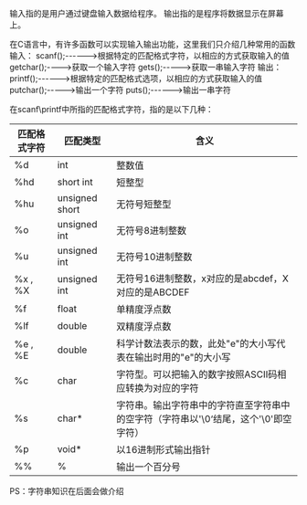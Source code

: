 输入指的是用户通过键盘输入数据给程序。
输出指的是程序将数据显示在屏幕上。

在C语言中，有许多函数可以实现输入输出功能，这里我们只介绍几种常用的函数
	输入：
		scanf();------>根据特定的匹配格式字符，以相应的方式获取输入的值
		getchar();---->获取一个输入字符
		gets();----->获取一串输入字符
	输出：
		printf();------>根据特定的匹配格式选项，以相应的方式获取输入的值
		putchar();----->输出一个字符
		puts();------>输出一串字符
		
在scanf\printf中所指的匹配格式字符，指的是以下几种：

| 匹配格式字符 | 匹配类型       | 含义                                                         |
| ------------ | -------------- | ------------------------------------------------------------ |
| %d           | int            | 整数值                                                       |
| %hd          | short int      | 短整型                                                       |
| %hu          | unsigned short | 无符号短整型                                                 |
| %o           | unsigned int   | 无符号8进制整数                                              |
| %u           | unsigned int   | 无符号10进制整数                                             |
| %x , %X      | unsigned int   | 无符号16进制整数，x对应的是abcdef，X对应的是ABCDEF           |
| %f           | float          | 单精度浮点数                                                 |
| %lf          | double         | 双精度浮点数                                                 |
| %e , %E      | double         | 科学计数法表示的数，此处"e"的大小写代表在输出时用的"e"的大小写 |
| %c           | char           | 字符型。可以把输入的数字按照ASCII码相应转换为对应的字符      |
| %s           | char*          | 字符串。输出字符串中的字符直至字符串中的空字符（字符串以'\0‘结尾，这个'\0'即空字符） |
| %p           | void*          | 以16进制形式输出指针                                         |
| %%           | %              | 输出一个百分号                                               |

PS：字符串知识在后面会做介绍
